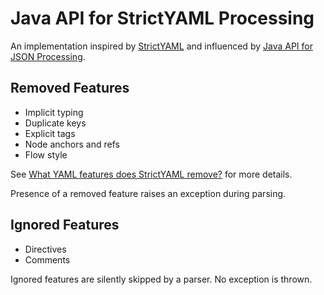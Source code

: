 # Java API for StrictYAML Processing

An implementation inspired by [StrictYAML](https://github.com/crdoconnor/strictyaml) and influenced by [Java API for JSON Processing](https://github.com/eclipse-ee4j/jsonp).

## Removed Features
- Implicit typing
- Duplicate keys
- Explicit tags
- Node anchors and refs
- Flow style

See [What YAML features does StrictYAML remove?](https://hitchdev.com/strictyaml/features-removed/) for more details.

Presence of a removed feature raises an exception during parsing.

## Ignored Features
- Directives
- Comments

Ignored features are silently skipped by a parser. No exception is thrown.

